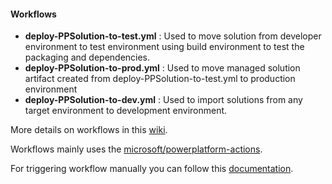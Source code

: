 #### Workflows

- **deploy-PPSolution-to-test.yml** : Used to move solution from developer environment to test environment using build environment to test the packaging and dependencies.
- **deploy-PPSolution-to-prod.yml** : Used to move managed solution artifact created from deploy-PPSolution-to-test.yml to production environment
- **deploy-PPSolution-to-dev.yml** : Used to import solutions from any target environment to development environment.

More details on workflows in this [wiki](https://github.com/microsoft/powerplatform-actionstemplate/wiki).

Workflows mainly uses the [microsoft/powerplatform-actions](https://github.com/microsoft/powerplatform-actions).

For triggering workflow manually you can follow this [documentation](https://docs.github.com/en/free-pro-team@latest/rest/reference/repos#create-a-repository-dispatch-event).
